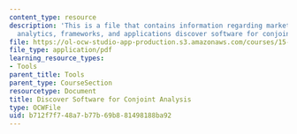 ```yaml
---
content_type: resource
description: 'This is a file that contains information regarding marketing management:
  analytics, frameworks, and applications discover software for conjoint analysis'
file: https://ol-ocw-studio-app-production.s3.amazonaws.com/courses/15-810-marketing-management-analytics-frameworks-and-applications-fall-2015/b712f7f748a7b77b69b881498188ba92_MIT15_810F15_Discover.pdf
file_type: application/pdf
learning_resource_types:
- Tools
parent_title: Tools
parent_type: CourseSection
resourcetype: Document
title: Discover Software for Conjoint Analysis
type: OCWFile
uid: b712f7f7-48a7-b77b-69b8-81498188ba92
---
```


